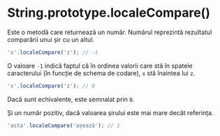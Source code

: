 # String.prototype.localeCompare()

Este o metodă care returnează un număr. Numărul reprezintă rezultatul comparării unui șir cu un altul.

```javascript
'x'.localeCompare('z'); // -1
```
O valoare `-1` indică faptul că în ordinea valorii care stă în spatele caracterului (în funcție de schema de codare), `x` stă înaintea lui `z`.

```javascript
'x'.localeCompare('z'); // 0
```
Dacă sunt echivalente, este semnalat prin `0`.

Și un număr pozitiv, dacă valoarea șirului este mai mare decât referința.

```javascript
'asta'.localeCompare('așează'); // 1
```
